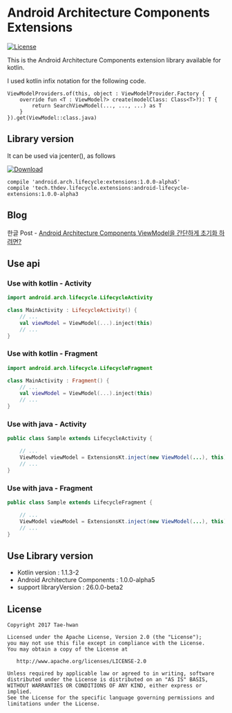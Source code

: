 # Android Architecture Components Extensions
[![License](https://img.shields.io/hexpm/l/plug.svg)]()


This is the Android Architecture Components extension library available for kotlin.

I used kotlin infix notation for the following code.

```
ViewModelProviders.of(this, object : ViewModelProvider.Factory {
    override fun <T : ViewModel?> create(modelClass: Class<T>?): T {
        return SearchViewModel(..., ..., ...) as T
    }
}).get(ViewModel::class.java)
```


## Library version

It can be used via jcenter(), as follows

[ ![Download](https://api.bintray.com/packages/taehwandev/thdev.tech/lifecycle-extensions/images/download.svg) ](https://bintray.com/taehwandev/thdev.tech/lifecycle-extensions/_latestVersion)

```
compile 'android.arch.lifecycle:extensions:1.0.0-alpha5'
compile 'tech.thdev.lifecycle.extensions:android-lifecycle-extensions:1.0.0-alpha3
```


## Blog

한글 Post - [Android Architecture Components ViewModel을 간단하게 초기화 하려면?](http://thdev.tech/androiddev/2017/07/25/Android-Architecture-Components-ViewModel-Inject.html)


## Use api

### Use with kotlin - Activity

```kotlin
import android.arch.lifecycle.LifecycleActivity

class MainActivity : LifecycleActivity() {
    // ...
    val viewModel = ViewModel(...).inject(this)
    // ...
}
```

### Use with kotlin - Fragment

```kotlin
import android.arch.lifecycle.LifecycleFragment

class MainActivity : Fragment() {
    // ...
    val viewModel = ViewModel(...).inject(this)
    // ...
}
```

### Use with java - Activity

```java
public class Sample extends LifecycleActivity {

    // ...
    ViewModel viewModel = ExtensionsKt.inject(new ViewModel(...), this);
    // ...
}
```

### Use with java - Fragment

```java
public class Sample extends LifecycleFragment {

    // ...
    ViewModel viewModel = ExtensionsKt.inject(new ViewModel(...), this);
    // ...
}
```


## Use Library version

- Kotlin version : 1.1.3-2
- Android Architecture Components : 1.0.0-alpha5
- support libraryVersion : 26.0.0-beta2


## License

```
Copyright 2017 Tae-hwan

Licensed under the Apache License, Version 2.0 (the "License");
you may not use this file except in compliance with the License.
You may obtain a copy of the License at

   http://www.apache.org/licenses/LICENSE-2.0

Unless required by applicable law or agreed to in writing, software
distributed under the License is distributed on an "AS IS" BASIS,
WITHOUT WARRANTIES OR CONDITIONS OF ANY KIND, either express or implied.
See the License for the specific language governing permissions and
limitations under the License.
```
